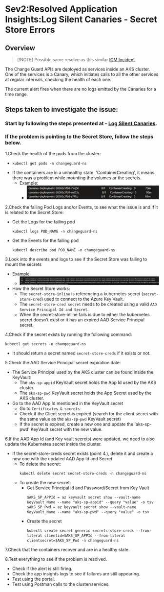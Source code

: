 ﻿# Sev2:Resolved Application Insights:Log Silent Canaries - Secret Store Errors

## Overview

> [!NOTE] Possible same resolve as this similar [ICM Incident](https://portal.microsofticm.com/imp/v3/incidents/incident/476433071/summary).

The Change Guard APIs are deployed as services inside an AKS cluster.
One of the services is a Canary, which initiates calls to all the other services at regular intervals, checking the health
of each one.

The current alert fires when there are no logs emitted by the Canaries for a time range.

## Steps taken to investigate the issue:

### Start by following the steps presented at - [Log Silent Canaries](LogSilentCanaries.md).

### If the problem is pointing to the Secret Store, follow the steps below.

1.Check the health of the pods from the cluster:
  - ```
    kubectl get pods -n changeguard-ns
    ```
  - If the containers are in a unhealthy state: 'ContainerCreating', it means there was a problem while mounting the volumes or the secrets. 
    - Example: 
      - ![Media](media/LogSilentCanariesSecretStoreErrors/containers_creating.png)
      
2.Check the failing Pod Logs and/or Events, to see what the issue is and if it is related to the Secret Store:
- Get the Logs for the failing pod
    ```
    kubectl logs POD_NAME -n changeguard-ns
    ```
- Get the Events for the failing pod
  ```
  kubectl describe pod POD_NAME -n changeguard-ns
  ```
 
3.Look into the events and logs to see if the Secret Store was failing to mount the secrets
  - Example
    - ![Media](media/LogSilentCanariesSecretStoreErrors/failed_to_mount.png)
  - How the Secret Store works:
    - The `secret-store-inline` is referencing a kubernetes secret (`secret-store-cred`) used to connect to the Azure Key Vault.
    - The `secret-store-cred secret` needs to be created using a valid `AAD Service Principal Id and Secret`.
    - When the secret-store-inline fails is due to either the kubernetes secret doesn't exist or it has an expired AAD Service Principal secret.

4.Check if the secret exists by running the following command:
  ```
  kubectl get secrets -n changeguard-ns
  ```
- It should return a secret named `secret-store-creds` if it exists or not.

5.Check the AAD Service Principal secret expiration date:
  - The Service Principal used by the AKS cluster can be found inside the KeyVault:
    - The `aks-sp-appid` KeyVault secret holds the App Id used by the AKS cluster.
    - The `aks-sp-pwd` KeyVault secret holds the App Secret used by the AKS cluster.
- Go to the AAD App Id mentioned in the KeyVault secret
  - Go to `Certificates & secrets`
  - Check if the Client secret is expired (search for the client secret with the same value as the `aks-sp-pwd` KeyVault secret)
  - If the secret is expired, create a new one and update the 'aks-sp-pwd' KeyVault secret with the new value.

6.If the AAD App Id (and Key vault secrets) were updated, we need to also update the Kubernetes secret inside the cluster.
  - If the secret-store-creds secret exists (point 4.), delete it and create a new one with the updated AAD App Id and Secret.
    - To delete the secret:
        ```
        kubectl delete secret secret-store-creds -n changeguard-ns
        ```
    - To create the new secret:
      - Get Service Principal Id and Password/Secret from Key Vault
        ```
        $AKS_SP_APPId = az keyvault secret show --vault-name KeyVault_Name --name "aks-sp-appid" --query "value" -o tsv
        $AKS_SP_Pwd = az keyvault secret show --vault-name KeyVault_Name --name "aks-sp-pwd" --query "value" -o tsv
        ```
      - Create the secret
        ```
        kubectl create secret generic secrets-store-creds --from-literal clientid=$AKS_SP_APPId --from-literal clientsecret=$AKS_SP_Pwd -n changeguard-ns
        ```

7.Check that the containers recover and are in a healthy state.

8.Test everything to see if the problem is resolved.
  - Check if the alert is still firing.
  - Check the app insights logs to see if failures are still appearing.
  - Test using the portal.
  - Test using Postman calls to the cluster/services.


